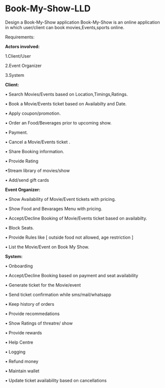 # Book-My-Show-LLD 
Design a Book-My-Show application
Book-My-Show is an online application in which user/client can book movies,Events,sports online.

Requirements:

**Actors involved:**

1.Client/User

2.Event Organizer

3.System

**Client:**

•	Search Movies/Events based on Location,Timings,Ratings.

•	Book a Movie/Events ticket based on Availabilty and Date.

•	Apply coupon/promotion.

•	Order an Food/Beverages prior to upcoming show.

•	Payment.

•	Cancel a Movie/Events ticket .

•	Share Booking information.

•	Provide Rating

•Stream library of movies/show

•	Add/send gift cards

**Event Organizer:**

•	Show Availability of Movie/Event tickets with pricing.

• Show Food and Bevarages Menu with pricing.

•	Accept/Decline Booking of Movie/Events ticket based on availabilty.

•	Block Seats.

•	Provide Rules like [ outside food not allowed, age restriction ]

•	List the Movie/Event on Book My Show.

**System:**

•	Onboarding

•	Accept/Decline Booking based on payment and seat availability

•	Generate ticket for the Movie/event

•	Send ticket confirmation while sms/mail/whatsapp

•	Keep history of orders

•	Provide recommedations

•	Show Ratings of threatre/ show

•	Provide rewards

•	Help Centre

•	Logging

•	Refund money

•	Maintain wallet

•	Update ticket availability based on cancellations







